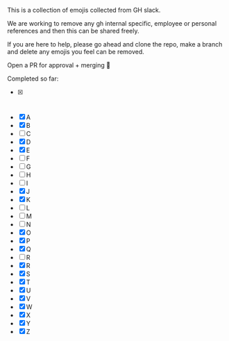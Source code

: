 This is a collection of emojis collected from GH slack.

We are working to remove any gh internal specific, employee or personal references and then this can be shared freely.

If you are here to help, please go ahead and clone the repo, make a branch and delete any emojis you feel can be removed.

Open a PR for approval + merging 🙏


Completed so far:

- [x] #
- [x] A
- [x] B
- [ ] C
- [x] D
- [x] E
- [ ] F
- [ ] G
- [ ] H
- [ ] I
- [x] J
- [x] K
- [ ] L
- [ ] M
- [ ] N
- [x] O
- [x] P
- [x] Q
- [ ] R
- [x] R
- [x] S
- [x] T
- [x] U
- [x] V
- [x] W
- [x] X
- [x] Y
- [x] Z
